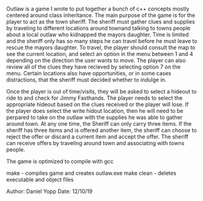 Outlaw is a game I wrote to put together a bunch of c++ concepts mostly centered around class inheritance. The main purpose of the game is for the player to act as the town sheriff. The sheriff must gather clues and supplies by traveling to different locations around townand talking to towns people about a local outlaw who kidnapped the mayors daughter. Time is limited and the sheriff only has so many steps he can travel before he must leave to rescue the mayors daughter. To travel, the player should consult the map to see the current location, and select an option in the menu between 1 and 4 depending on the direction the user wants to move.  The player can also review all of the clues they have recieved by selecting option 7 on the menu. Certain locations also have opportunities, or in some cases distractions, that the sheriff must decided whether to indulge in. 

Once the player is out of time/visits, they will be asked to select a hideout to ride to and check for Jimmy Fasthands. The player needs to select the appropriate hideout based on the clues received or the player will lose. If the player does select the write hidout location, then he will need to be perpared to take on the outlaw with the supplies he was able to gather around town. At any one time, the Sheriff can only carry three items. If the sheriff has three items and is offered another item, the sheriff can choose to reject the offer or discard a current item and accept the offer. The sheriff can receive offers by traveling around town and associating with towns people.


The game is optimized to compile with gcc

make -			compiles game and creates outlaw.exe
make clean - 	deletes executable and object files

Author: Daniel Yopp
Date: 12/10/19